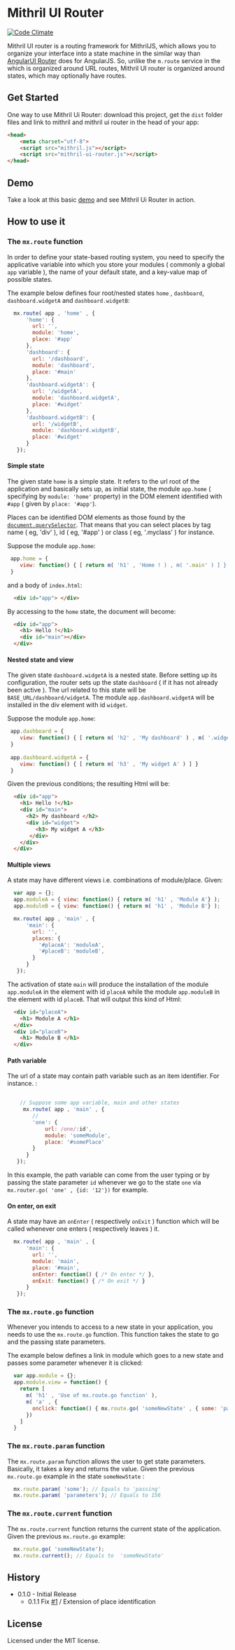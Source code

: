 Mithril UI Router 
=================

[![Code Climate](https://codeclimate.com/github/kawan16/mithril-ui-router/badges/gpa.svg)](https://codeclimate.com/github/kawan16/mithril-ui-router)


Mithril UI router is a routing framework for MithrilJS, which allows you to organize your interface into a state machine in the similar way than [AngularUI Router](https://github.com/angular-ui/ui-router) does for AngularJS. So, unlike the `m.route` service in the which is organized around URL routes, Mithril UI router is organized around states, which may optionally have routes.

## Get Started

One way to use Mithril Ui Router: download this project, get the `dist` folder files and link to mithril and mithril ui router in the head of your app:

```html
<head>
    <meta charset="utf-8">
    <script src="mithril.js"></script>
    <script src="mithril-ui-router.js"></script>
</head>
```
## Demo

Take a look at this basic [demo](http://kawan16.github.io/mithril-ui-router) and see Mithril Ui Router in action.

## How to use it

### The `mx.route` function

In order to define your state-based routing system, you need to specify the applicative variable into which you store your modules ( commonly a global `app` variable ), the name of your default state, and a key-value map of possible states.

The example below defines four root/nested states `home` , `dashboard`, `dashboard.widgetA` and `dashboard.widgetB`:

```js
  mx.route( app , 'home' , {
      'home': {
        url: '',
        module: 'home',
        place: '#app'
      },
      'dashboard': {
        url: '/dashboard',
        module: 'dashboard',
        place: '#main'
      },
      'dashboard.widgetA': {
        url: '/widgetA',
        module: 'dashboard.widgetA',
        place: '#widget'
      },
      'dashboard.widgetB': {
        url: '/widgetB',
        module: 'dashboard.widgetB',
        place: '#widget'
      }
   });
```

#### Simple state

The given state `home` is a simple state. It refers to the url root of the application and basically sets up, as initial state, the module `app.home` ( specifying by `module: 'home'` property) in the DOM element identified with `#app` ( given by `place: '#app'`). 

Places can be identified DOM elements as those found by the [`document.querySelector`](https://developer.mozilla.org/fr/docs/Web/API/Document/querySelector). That means that you can select places by tag name ( eg, 'div' ), id ( eg, '#app' ) or class ( eg, '.myclass' ) for instance.

Suppose the module `app.home`:
```js
 app.home = {
    view: function() { [ return m( 'h1' , 'Home ! ) , m( '.main' ) ] }
 }
```
and a body of `index.html`:
```html
  <div id="app"> </div>
```

By accessing to the `home` state, the document will become: 
```html
  <div id="app">
    <h1> Hello !</h1>
    <div id="main"></div>
  </div>
```

#### Nested state and view

The given state `dashboard.widgetA` is a nested state. Before setting up its configuration, the router sets up the state  `dashboard` ( if it has not already been active ). The url related to this state will be `BASE_URL/dashboard/widgetA`. The module `app.dashboard.widgetA` will be installed in the div element with id `widget`. 

Suppose the module `app.home`:
```js
 app.dashboard = {
    view: function() { [ return m( 'h2' , 'My dashboard' ) , m( '.widget' ) ] }
 }
 
 app.dashboard.widgetA = {
    view: function() { [ return m( 'h3' , 'My widget A' ) ] }
 }
```

Given the previous conditions; the resulting Html will be:

```html
  <div id="app">
    <h1> Hello !</h1>
    <div id="main">
      <h2> My dashboard </h2>
      <div id="widget">
         <h3> My widget A </h3>
       </div>
    </div>
  </div>
```


#### Multiple views

A state may have different views i.e. combinations of module/place. Given: 

```js
  var app = {};
  app.moduleA = { view: function() { return m( 'h1' , 'Module A'} );
  app.moduleB = { view: function() { return m( 'h1' , 'Module B'} );

  mx.route( app , 'main' , {
      'main': {
        url: '',
        places: {
          '#placeA': 'moduleA',
          '#placeB': 'moduleB',
        }
      }
   });
```

The activation of state `main` will produce the installation of the module `app.moduleA` in the element with id `placeA` while the module `app.moduleB` in the element with id `placeB`. That will output this kind of Html: 


```html
  <div id="placeA">
    <h1> Module A </h1>
  </div>
  <div id="placeB">
    <h1> Module B </h1>
  </div>
```

#### Path variable

The url of a state may contain path variable such as an item identifier. For instance. :

```js
    
    // Suppose some app variable, main and other states
     mx.route( app , 'main' , {
        // 
        'one': {
            url: /one/:id',
            module: 'someModule',
            place: '#somePlace'
        }
      }
   });
```
In this example, the path variable can come from the user typing or by passing the state parameter `id` whenever we go to the state  `one` via  `mx.router.go( 'one' , {id: '12'})` for example.

#### On enter, on exit

A state may have an `onEnter` ( respectively `onExit` ) function which will be called whenever one enters ( respectively leaves ) it. 

```js
  mx.route( app , 'main' , {
      'main': {
        url: '',
        module: 'main',
        place: '#main',
        onEnter: function() { /* On enter */ },
        onExit: function() { /* On exit */ }
      }
   });
```

### The `mx.route.go` function

Whenever you intends to access to a new state in your application, you needs to use the `mx.route.go` function. This function takes the state to go and the passing state parameters. 

The example below defines a link in module which goes to a new state and passes some parameter whenever it is clicked:

```js
  var app.module = {};
  app.module.view = function() {
    return [
      m( 'h1' , 'Use of mx.route.go function' ),
      m( 'a' , {
        onclick: function() { mx.route.go( 'someNewState' , { some: 'passing' , parameters: 156 } )}
      })
    ]
  }
```

### The `mx.route.param` function

The `mx.route.param` function allows the user to get state parameters. Basically, it takes a key and returns the value. Given the previous `mx.route.go` example in the state `someNewState` :

```js
  mx.route.param( 'some'); // Equals to 'passing'
  mx.route.param( 'parameters'); // Equals to 156
```

### The `mx.route.current` function

The `mx.route.current` function returns the current state of the application. Given the previous `mx.route.go` example:

```js
  mx.route.go( 'someNewState'); 
  mx.route.current(); // Equals to  'someNewState'
```


## History

* 0.1.0 - Initial Release
  * 0.1.1 Fix [#1](https://github.com/kawan16/mithril-ui-router/issues/1) / Extension of place identification

## License

Licensed under the MIT license.



